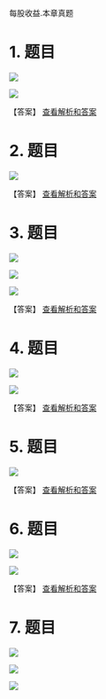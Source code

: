 每股收益.本章真题

# 1. 题目

![](media/d0e4e9552c0f5b5a87d9ea1589809af8.png)

![](media/f6b5420815bd1852a9b099beced7b92e.png)

【答案】
[查看解析和答案](media/a32cbac04cba93479bbe9707ca674d37.png.md)
# 2. 题目

![](media/2a2d355b29cce4c2348709cd44fb7c87.png)

【答案】
[查看解析和答案](media/42dac132fef6e054be44f8ecf8979ba7.png.md)
# 3. 题目

![](media/2e3a92aa4d342ac6a5f0e1b3e9c7c681.png)

![](media/b8954d49b6c56fc45a120eff6713a26a.png)

![](media/0a25ea9b323feffd4fb330534eda499d.png)

【答案】
[查看解析和答案](media/1c5274ea08bafec8f7b21c6596f5194d.png.md)
# 4. 题目

![](media/5e938357632bd453661c3e337e55837c.png)

![](media/88dc27bd738d03d9f377da591b51838a.png)

【答案】
[查看解析和答案](media/f43351cd8e92a1ffe10b704ea69ae2d1.png.md)
# 5. 题目

![](media/4e9b426586f52eeea3d6940e6eceffb3.png)

【答案】
[查看解析和答案](media/df03c020d7e76ef2f9bd78fad37ffdbc.png.md)
# 6. 题目

![](media/3fdd7227a16e04b1a6af191e5a4b0f4b.png)

![](media/d8c796813a16a16da3300feacc69b47c.png)

【答案】
[查看解析和答案](media/2afd34537302e94689b79ca40d0f27b2.png.md)
# 7. 题目

![](media/1a245e1a31358ebab3aedbeed46591bd.png)

![](media/13cf057d3d454343848bb9f25d441da3.png)

![](media/d5bbc50915f461626d55d8759604a7af.png)
